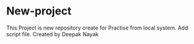 # New-project
This Project is new repository create for Practise from local system.
Add script file.
Created by Deepak Nayak